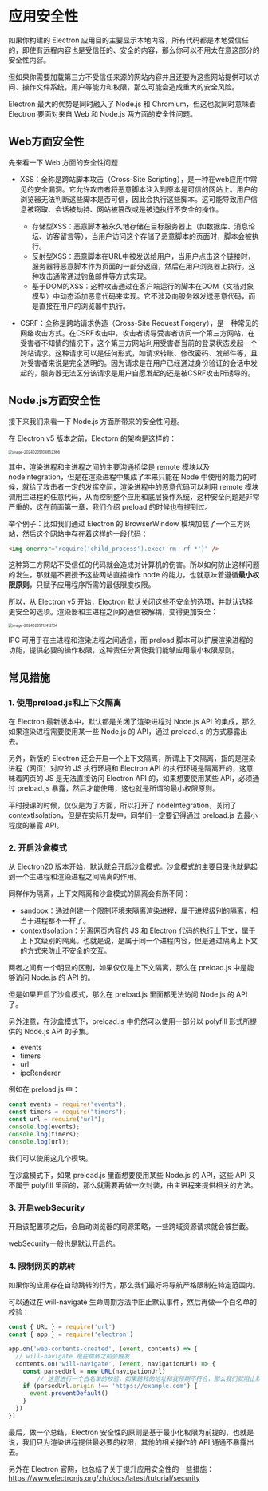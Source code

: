 # 应用安全性

如果你构建的 Electron 应用目的主要显示本地内容，所有代码都是本地受信任的，即使有远程内容也是受信任的、安全的内容，那么你可以不用太在意这部分的安全性内容。

但如果你需要加载第三方不受信任来源的网站内容并且还要为这些网站提供可以访问、操作文件系统，用户等能力和权限，那么可能会造成重大的安全风险。

Electron 最大的优势是同时融入了 Node.js 和 Chromium，但这也就同时意味着 Electron 要面对来自 Web 和 Node.js 两方面的安全性问题。



## Web方面安全性

先来看一下 Web 方面的安全性问题

- XSS：全称是跨站脚本攻击（Cross-Site Scripting），是一种在web应用中常见的安全漏洞。它允许攻击者将恶意脚本注入到原本是可信的网站上。用户的浏览器无法判断这些脚本是否可信，因此会执行这些脚本。这可能导致用户信息被窃取、会话被劫持、网站被篡改或是被迫执行不安全的操作。
  - 存储型XSS：恶意脚本被永久地存储在目标服务器上（如数据库、消息论坛、访客留言等），当用户访问这个存储了恶意脚本的页面时，脚本会被执行。
  - 反射型XSS：恶意脚本在URL中被发送给用户，当用户点击这个链接时，服务器将恶意脚本作为页面的一部分返回，然后在用户浏览器上执行。这种攻击通常通过钓鱼邮件等方式实现。
  - 基于DOM的XSS：这种攻击通过在客户端运行的脚本在DOM（文档对象模型）中动态添加恶意代码来实现。它不涉及向服务器发送恶意代码，而是直接在用户的浏览器中执行。

- CSRF：全称是跨站请求伪造（Cross-Site Request Forgery），是一种常见的网络攻击方式。在CSRF攻击中，攻击者诱导受害者访问一个第三方网站，在受害者不知情的情况下，这个第三方网站利用受害者当前的登录状态发起一个跨站请求。这种请求可以是任何形式，如请求转账、修改密码、发邮件等，且对受害者来说是完全透明的。因为请求是在用户已经通过身份验证的会话中发起的，服务器无法区分该请求是用户自愿发起的还是被CSRF攻击所诱导的。



## Node.js方面安全性

接下来我们来看一下 Node.js 方面所带来的安全性问题。

在 Electron v5 版本之前，Electorn 的架构是这样的：

<img src="https://xiejie-typora.oss-cn-chengdu.aliyuncs.com/2024-02-05-024852.png" alt="image-20240205104852366" style="zoom:50%;" />

其中，渲染进程和主进程之间的主要沟通桥梁是 remote 模块以及 nodeIntegration，但是在渲染进程中集成了本来只能在 Node 中使用的能力的时候，就给了攻击者一定的发挥空间，渲染进程中的恶意代码可以利用 remote 模块调用主进程的任意代码，从而控制整个应用和底层操作系统，这种安全问题是非常严重的，这在前面第一章，我们介绍 preload 的时候也有提到过。

举个例子：比如我们通过 Electron 的 BrowserWindow 模块加载了一个三方网站，然后这个网站中存在着这样的一段代码：

```html
<img onerror="require('child_process').exec('rm -rf *')" />
```

这种第三方网站不受信任的代码就会造成对计算机的伤害。所以如何防止这样问题的发生，那就是不要授予这些网站直接操作 node 的能力，也就意味着遵循**最小权限原则**，只赋予应用程序所需的最低限度权限。

所以，从 Electron v5 开始，Electron 默认关闭这些不安全的选项，并默认选择更安全的选项。渲染器和主进程之间的通信被解耦，变得更加安全：

<img src="https://xiejie-typora.oss-cn-chengdu.aliyuncs.com/2024-02-05-032412.png" alt="image-20240205112412154" style="zoom:50%;" />

IPC 可用于在主进程和渲染进程之间通信，而 preload 脚本可以扩展渲染进程的功能，提供必要的操作权限，这种责任分离使我们能够应用最小权限原则。



## 常见措施



### 1. 使用preload.js和上下文隔离

在 Electron 最新版本中，默认都是关闭了渲染进程对 Node.js API 的集成，那么如果渲染进程需要使用某一些 Node.js 的 API，通过 preload.js 的方式暴露出去。

另外，新版的 Electron 还会开启一个上下文隔离，所谓上下文隔离，指的是渲染进程（网页）对应的 JS 执行环境和 Electron API 的执行环境是隔离开的，这意味着网页的 JS 是无法直接访问 Electron API 的，如果想要使用某些 API，必须通过 preload.js 暴露，然后才能使用，这也就是所谓的最小权限原则。

平时授课的时候，仅仅是为了方面，所以打开了 nodeIntegration，关闭了 contextIsolation，但是在实际开发中，同学们一定要记得通过 preload.js 去最小程度的暴露 API。



### 2. 开启沙盒模式

从 Electron20 版本开始，默认就会开启沙盒模式。沙盒模式的主要目录也就是起到一个主进程和渲染进程之间隔离的作用。

同样作为隔离，上下文隔离和沙盒模式的隔离会有所不同：

- sandbox：通过创建一个限制环境来隔离渲染进程，属于进程级别的隔离，相当于进程都不一样了。
- contextIsolation：分离网页内容的 JS 和 Electron 代码的执行上下文，属于上下文级别的隔离。也就是说，是属于同一个进程内容，但是通过隔离上下文的方式来防止不安全的交互。

两者之间有一个明显的区别，如果仅仅是上下文隔离，那么在 preload.js 中是能够访问 Node.js 的 API 的。

但是如果开启了沙盒模式，那么在 preload.js 里面都无法访问 Node.js 的 API 了。

另外注意，在沙盒模式下，preload.js 中仍然可以使用一部分以 polyfill 形式所提供的 Node.js API 的子集。

- events
- timers
- url
- ipcRenderer

例如在 preload.js 中：

```js
const events = require("events");
const timers = require("timers");
const url = require("url");
console.log(events);
console.log(timers);
console.log(url);
```

我们可以使用这几个模块。



在沙盒模式下，如果 preload.js 里面想要使用某些 Node.js 的 API，这些 API 又不属于 polyfill 里面的，那么就需要再做一次封装，由主进程来提供相关的方法。



### 3. 开启webSecurity

开启该配置项之后，会启动浏览器的同源策略，一些跨域资源请求就会被拦截。

webSecurity一般也是默认开启的。



### 4. 限制网页的跳转

如果你的应用存在自动跳转的行为，那么我们最好将导航严格限制在特定范围内。

可以通过在 will-navigate 生命周期方法中阻止默认事件，然后再做一个白名单的校验：

```js
const { URL } = require('url')
const { app } = require('electron')

app.on('web-contents-created', (event, contents) => {
  // will-navigate 是在跳转之前会触发
  contents.on('will-navigate', (event, navigationUrl) => {
    const parsedUrl = new URL(navigationUrl)
		// 这里进行一个白名单的校验，如果跳转的地址和我预期不符合，那么我们就阻止默认事件
    if (parsedUrl.origin !== 'https://example.com') {
      event.preventDefault()
    }
  })
})
```



最后，做一个总结，Electron 安全性的原则是基于最小化权限为前提的，也就是说，我们只为渲染进程提供最必要的权限，其他的相关操作的 API 通通不暴露出去。

另外在 Electron 官网，也总结了关于提升应用安全性的一些措施：https://www.electronjs.org/zh/docs/latest/tutorial/security